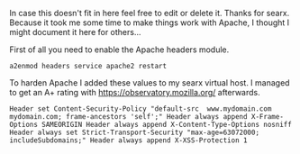 In case this doesn't fit in here feel free to edit or delete it. Thanks for searx.
Because it took me some time to make things work with Apache, I thought I might document it here for others...


First of all you need to enable the Apache headers module.

`
a2enmod headers
service apache2 restart
`

To harden Apache I added these values to my searx virtual host.
I managed to get an A+ rating with https://observatory.mozilla.org/ afterwards.

`
Header set Content-Security-Policy "default-src  www.mydomain.com mydomain.com; frame-ancestors 'self';"
Header always append X-Frame-Options SAMEORIGIN
Header always append X-Content-Type-Options nosniff
Header always set Strict-Transport-Security "max-age=63072000; includeSubdomains;"
Header always append X-XSS-Protection 1
`
